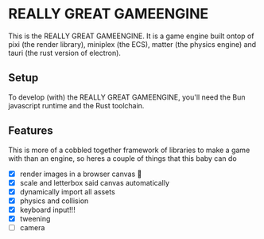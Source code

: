 # REALLY GREAT GAMEENGINE

This is the REALLY GREAT GAMEENGINE. It is a game engine built ontop of pixi (the render library), miniplex (the ECS), matter (the physics engine) and tauri (the rust version of electron).

## Setup

To develop (with) the REALLY GREAT GAMEENGINE, you'll need the Bun javascript runtime and the Rust toolchain.

## Features

This is more of a cobbled together framework of libraries to make a game with than an engine, so heres a couple of things that this baby can do

- [x] render images in a browser canvas 🤯
- [x] scale and letterbox said canvas automatically
- [x] dynamically import all assets
- [x] physics and collision
- [x] keyboard input!!!
- [x] tweening
- [ ] camera
